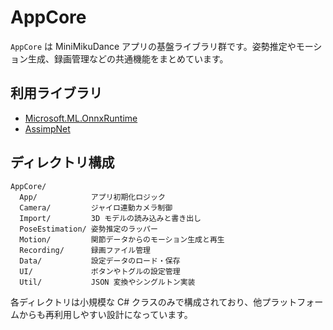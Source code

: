# AppCore

`AppCore` は MiniMikuDance アプリの基盤ライブラリ群です。姿勢推定やモーション生成、録画管理などの共通機能をまとめています。

## 利用ライブラリ
- [Microsoft.ML.OnnxRuntime](https://www.nuget.org/packages/Microsoft.ML.OnnxRuntime)
- [AssimpNet](https://www.nuget.org/packages/AssimpNet)

## ディレクトリ構成
```
AppCore/
  App/            アプリ初期化ロジック
  Camera/         ジャイロ連動カメラ制御
  Import/         3D モデルの読み込みと書き出し
  PoseEstimation/ 姿勢推定のラッパー
  Motion/         関節データからのモーション生成と再生
  Recording/      録画ファイル管理
  Data/           設定データのロード・保存
  UI/             ボタンやトグルの設定管理
  Util/           JSON 変換やシングルトン実装
```

各ディレクトリは小規模な C# クラスのみで構成されており、他プラットフォームからも再利用しやすい設計になっています。
